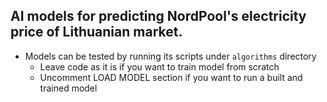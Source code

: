 ## AI models for predicting NordPool's electricity price of Lithuanian market.

- Models can be tested by running its scripts under `algorithms` directory
    - Leave code as it is if you want to train model from scratch
    - Uncomment LOAD MODEL section if you want to run a built and trained model
